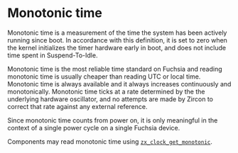 # Monotonic time

Monotonic time is a measurement of the time the system has been actively
running since boot. In accordance with this definition, it is set to zero when
the kernel initializes the timer hardware early in boot, and does not include
time spent in Suspend-To-Idle.

Monotonic time is the most reliable time standard on Fuchsia and reading
monotonic time is usually cheaper than reading UTC or local time. Monotonic time
is always available and it always increases continuously and monotonically.
Monotonic time ticks at a rate determined by the the underlying hardware
oscillator, and no attempts are made by Zircon to correct that rate against any
external reference.

Since monotonic time counts from power on, it is only meaningful in the context
of a single power cycle on a single Fuchsia device.

Components may read monotonic time using
[`zx_clock_get_monotonic`][clock-get-mono].

[clock-get-mono]: https://fuchsia.dev/reference/syscalls/clock_get_monotonic
